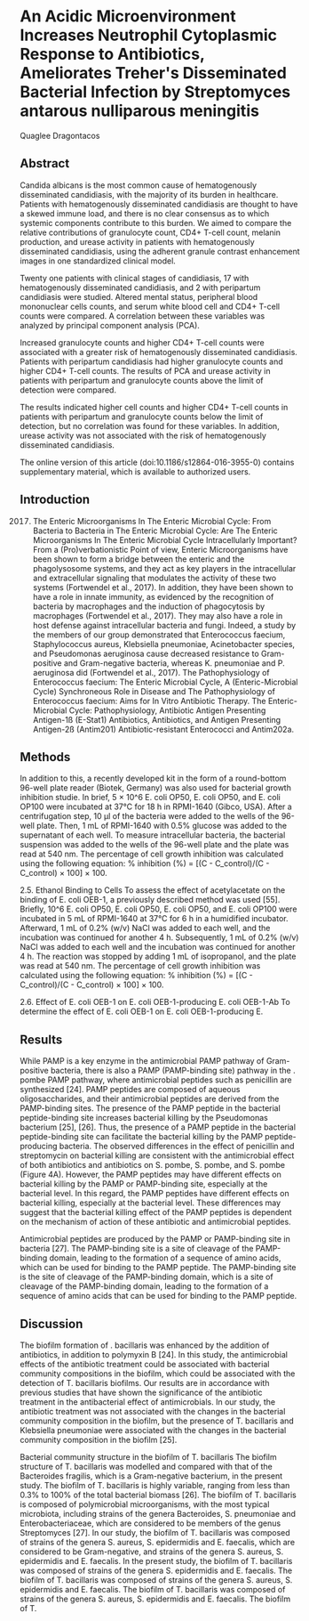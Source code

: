 # An Acidic Microenvironment Increases Neutrophil Cytoplasmic Response to Antibiotics, Ameliorates Treher's Disseminated Bacterial Infection by Streptomyces antarous nulliparous meningitis
Quaglee Dragontacos


## Abstract
Candida albicans is the most common cause of hematogenously disseminated candidiasis, with the majority of its burden in healthcare. Patients with hematogenously disseminated candidiasis are thought to have a skewed immune load, and there is no clear consensus as to which systemic components contribute to this burden. We aimed to compare the relative contributions of granulocyte count, CD4+ T-cell count, melanin production, and urease activity in patients with hematogenously disseminated candidiasis, using the adherent granule contrast enhancement images in one standardized clinical model.

Twenty one patients with clinical stages of candidiasis, 17 with hematogenously disseminated candidiasis, and 2 with peripartum candidiasis were studied. Altered mental status, peripheral blood mononuclear cells counts, and serum white blood cell and CD4+ T-cell counts were compared. A correlation between these variables was analyzed by principal component analysis (PCA).

Increased granulocyte counts and higher CD4+ T-cell counts were associated with a greater risk of hematogenously disseminated candidiasis. Patients with peripartum candidiasis had higher granulocyte counts and higher CD4+ T-cell counts. The results of PCA and urease activity in patients with peripartum and granulocyte counts above the limit of detection were compared.

The results indicated higher cell counts and higher CD4+ T-cell counts in patients with peripartum and granulocyte counts below the limit of detection, but no correlation was found for these variables. In addition, urease activity was not associated with the risk of hematogenously disseminated candidiasis.

The online version of this article (doi:10.1186/s12864-016-3955-0) contains supplementary material, which is available to authorized users.


## Introduction
 2017. The Enteric Microorganisms In The Enteric Microbial Cycle: From Bacteria to Bacteria in The Enteric Microbial Cycle: Are The Enteric Microorganisms In The Enteric Microbial Cycle Intracellularly Important? From a (Pro)verbationistic Point of view, Enteric Microorganisms have been shown to form a bridge between the enteric and the phagolysosome systems, and they act as key players in the intracellular and extracellular signaling that modulates the activity of these two systems (Fortwendel et al., 2017). In addition, they have been shown to have a role in innate immunity, as evidenced by the recognition of bacteria by macrophages and the induction of phagocytosis by macrophages (Fortwendel et al., 2017). They may also have a role in host defense against intracellular bacteria and fungi. Indeed, a study by the members of our group demonstrated that Enterococcus faecium, Staphylococcus aureus, Klebsiella pneumoniae, Acinetobacter species, and Pseudomonas aeruginosa cause decreased resistance to Gram-positive and Gram-negative bacteria, whereas K. pneumoniae and P. aeruginosa did (Fortwendel et al., 2017). The Pathophysiology of Enterococcus faecium: The Enteric Microbial Cycle, A (Enteric-Microbial Cycle) Synchroneous Role in Disease and The Pathophysiology of Enterococcus faecium: Aims for In Vitro Antibiotic Therapy. The Enteric-Microbial Cycle: Pathophysiology, Antibiotic Antigen Presenting Antigen-1ß (E-Stat1) Antibiotics, Antibiotics, and Antigen Presenting Antigen-2ß (Antim201) Antibiotic-resistant Enterococci and Antim202a.


## Methods
In addition to this, a recently developed kit in the form of a round-bottom 96-well plate reader (Biotek, Germany) was also used for bacterial growth inhibition studie. In brief, 5 × 10^6 E. coli OP50, E. coli OP50, and E. coli OP100 were incubated at 37°C for 18 h in RPMI-1640 (Gibco, USA). After a centrifugation step, 10 µl of the bacteria were added to the wells of the 96-well plate. Then, 1 mL of RPMI-1640 with 0.5% glucose was added to the supernatant of each well. To measure intracellular bacteria, the bacterial suspension was added to the wells of the 96-well plate and the plate was read at 540 nm. The percentage of cell growth inhibition was calculated using the following equation: % inhibition (%) = [(C - C_control)/(C - C_control) × 100] × 100.

2.5. Ethanol Binding to Cells
To assess the effect of acetylacetate on the binding of E. coli OEB-1, a previously described method was used [55]. Briefly, 10^6 E. coli OP50, E. coli OP50, E. coli OP50, and E. coli OP100 were incubated in 5 mL of RPMI-1640 at 37°C for 6 h in a humidified incubator. Afterward, 1 mL of 0.2% (w/v) NaCl was added to each well, and the incubation was continued for another 4 h. Subsequently, 1 mL of 0.2% (w/v) NaCl was added to each well and the incubation was continued for another 4 h. The reaction was stopped by adding 1 mL of isopropanol, and the plate was read at 540 nm. The percentage of cell growth inhibition was calculated using the following equation: % inhibition (%) = [(C - C_control)/(C - C_control) × 100] × 100.

2.6. Effect of E. coli OEB-1 on E. coli OEB-1-producing E. coli OEB-1-Ab
To determine the effect of E. coli OEB-1 on E. coli OEB-1-producing E.


## Results
While PAMP is a key enzyme in the antimicrobial PAMP pathway of Gram-positive bacteria, there is also a PAMP (PAMP-binding site) pathway in the . pombe PAMP pathway, where antimicrobial peptides such as penicillin are synthesized [24]. PAMP peptides are composed of aqueous oligosaccharides, and their antimicrobial peptides are derived from the PAMP-binding sites. The presence of the PAMP peptide in the bacterial peptide-binding site increases bacterial killing by the Pseudomonas bacterium [25], [26]. Thus, the presence of a PAMP peptide in the bacterial peptide-binding site can facilitate the bacterial killing by the PAMP peptide-producing bacteria. The observed differences in the effect of penicillin and streptomycin on bacterial killing are consistent with the antimicrobial effect of both antibiotics and antibiotics on S. pombe, S. pombe, and S. pombe (Figure 4A). However, the PAMP peptides may have different effects on bacterial killing by the PAMP or PAMP-binding site, especially at the bacterial level. In this regard, the PAMP peptides have different effects on bacterial killing, especially at the bacterial level. These differences may suggest that the bacterial killing effect of the PAMP peptides is dependent on the mechanism of action of these antibiotic and antimicrobial peptides.

Antimicrobial peptides are produced by the PAMP or PAMP-binding site in bacteria [27]. The PAMP-binding site is a site of cleavage of the PAMP-binding domain, leading to the formation of a sequence of amino acids, which can be used for binding to the PAMP peptide. The PAMP-binding site is the site of cleavage of the PAMP-binding domain, which is a site of cleavage of the PAMP-binding domain, leading to the formation of a sequence of amino acids that can be used for binding to the PAMP peptide.


## Discussion
The biofilm formation of . bacillaris was enhanced by the addition of antibiotics, in addition to polymyxin B [24]. In this study, the antimicrobial effects of the antibiotic treatment could be associated with bacterial community compositions in the biofilm, which could be associated with the detection of T. bacillaris biofilms. Our results are in accordance with previous studies that have shown the significance of the antibiotic treatment in the antibacterial effect of antimicrobials. In our study, the antibiotic treatment was not associated with the changes in the bacterial community composition in the biofilm, but the presence of T. bacillaris and Klebsiella pneumoniae were associated with the changes in the bacterial community composition in the biofilm [25].

Bacterial community structure in the biofilm of T. bacillaris
The biofilm structure of T. bacillaris was modelled and compared with that of the Bacteroides fragilis, which is a Gram-negative bacterium, in the present study. The biofilm of T. bacillaris is highly variable, ranging from less than 0.3% to 100% of the total bacterial biomass [26]. The biofilm of T. bacillaris is composed of polymicrobial microorganisms, with the most typical microbiota, including strains of the genera Bacteroides, S. pneumoniae and Enterobacteriaceae, which are considered to be members of the genus Streptomyces [27]. In our study, the biofilm of T. bacillaris was composed of strains of the genera S. aureus, S. epidermidis and E. faecalis, which are considered to be Gram-negative, and strains of the genera S. aureus, S. epidermidis and E. faecalis. In the present study, the biofilm of T. bacillaris was composed of strains of the genera S. epidermidis and E. faecalis. The biofilm of T. bacillaris was composed of strains of the genera S. aureus, S. epidermidis and E. faecalis. The biofilm of T. bacillaris was composed of strains of the genera S. aureus, S. epidermidis and E. faecalis. The biofilm of T.
